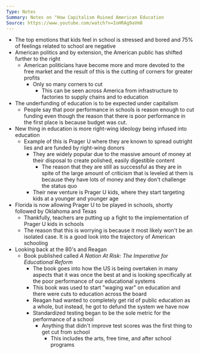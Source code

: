```yaml
---
Type: Notes
Summary: Notes on "How Capitalism Ruined American Education
Source: https://www.youtube.com/watch?v=IoHRAg9aVm8
---
```

- The top emotions that kids feel in school is stressed and bored and 75% of feelings related to school are negative
- American politics and by extension, the American public has shifted further to the right
	- American politicians have become more and more devoted to the free market and the result of this is the cutting of corners for greater profits
		- Only so many corners to cut
			- This can be seen across America from infrastructure to factories to supply chains and to education
- The underfunding of education is to be expected under capitalism
	- People say that poor performance in schools is reason enough to cut funding even though the reason that there is poor performance in the first place is because budget was cut.
- New thing in education is more right-wing ideology being infused into education
	- Example of this is Prager U where they are known to spread outright lies and are funded by right-wing donors
		- They are widely popular due to the massive amount of money at their disposal to create polished, easily digestible content
			- The reason that they are still as successful as they are in spite of the large amount of criticism that is leveled at them is because they have lots of money and they don't challenge the status quo
		- Their new venture is Prager U kids, where they start targeting kids at a younger and younger age
- Florida is now allowing Prager U to be played in schools, shortly followed by Oklahoma and Texas
	- Thankfully, teachers are putting up a fight to the implementation of Prager U kids in schools
	- The reason that this is worrying is because it most likely won't be an isolated case. It is a good look into the trajectory of American schooling
- Looking back at the 80's and Reagan
	- Book published called *A Nation At Risk: The Imperative for Educational Reform*
		- The book goes into how the US is being overtaken in many aspects that it was once the best at and is looking specifically at the poor performance of our educational systems
		- This book was used to start "waging war" on education and there were cuts to education across the board
		- Reagan had wanted to completely get rid of public education as a whole, but instead, he got to defund the system we have now
		- Standardized testing began to be the sole metric for the performance of a school
			- Anything that didn't improve test scores was the first thing to get cut from school
				- This includes the arts, free time, and after school programs